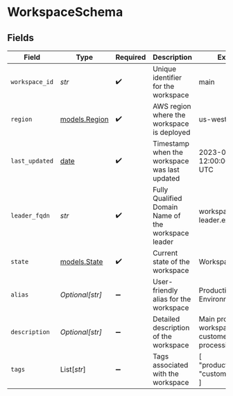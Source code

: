 # WorkspaceSchema


## Fields

| Field                                                                | Type                                                                 | Required                                                             | Description                                                          | Example                                                              |
| -------------------------------------------------------------------- | -------------------------------------------------------------------- | -------------------------------------------------------------------- | -------------------------------------------------------------------- | -------------------------------------------------------------------- |
| `workspace_id`                                                       | *str*                                                                | :heavy_check_mark:                                                   | Unique identifier for the workspace                                  | main                                                                 |
| `region`                                                             | [models.Region](../models/region.md)                                 | :heavy_check_mark:                                                   | AWS region where the workspace is deployed                           | us-west-2                                                            |
| `last_updated`                                                       | [date](https://docs.python.org/3/library/datetime.html#date-objects) | :heavy_check_mark:                                                   | Timestamp when the workspace was last updated                        | 2023-01-01 12:00:00 +0000 UTC                                        |
| `leader_fqdn`                                                        | *str*                                                                | :heavy_check_mark:                                                   | Fully Qualified Domain Name of the workspace leader                  | workspace-leader.example.com                                         |
| `state`                                                              | [models.State](../models/state.md)                                   | :heavy_check_mark:                                                   | Current state of the workspace                                       | Workspace-Active                                                     |
| `alias`                                                              | *Optional[str]*                                                      | :heavy_minus_sign:                                                   | User-friendly alias for the workspace                                | Production Environment                                               |
| `description`                                                        | *Optional[str]*                                                      | :heavy_minus_sign:                                                   | Detailed description of the workspace                                | Main production workspace for customer data processing               |
| `tags`                                                               | List[*str*]                                                          | :heavy_minus_sign:                                                   | Tags associated with the workspace                                   | [<br/>"production",<br/>"customer-data"<br/>]                        |